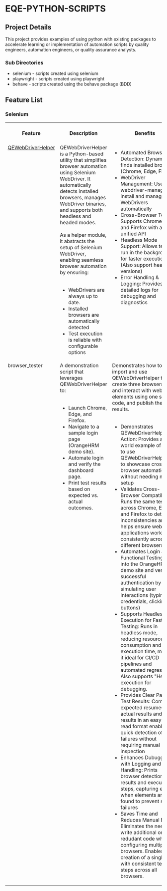 # EQE-PYTHON-SCRIPTS
## Project Details
This project provides examples of using python with existing packages to accelerate learning or implementation of automation scripts by quality engineers, automation engineers, or quality assurance analysts. 

### Sub Directories
* selenium - scripts created using selenium
* playwright - scripts created using playwright
* behave - scripts created using the behave package (BDD)

## Feature List
### Selenium
<table valign="top" text-align:left>
  <tr>
    <th>Feature</th>
    <th>Description</th>
    <th>Benefits</th>
    <th>Dependencies (found in requirements.txt)</th>
  </tr>
  <tr>
    <td valign="top" text-align:left;><a href="https://github.com/QualityEngineering101/eqe-python-scripts/blob/main/selenium/src/EQEUtils/QEWebDriverHelper.py">QEWebDriverHelper</a> </td>
    <td valign="top"; text-align:left;>QEWebDriverHelper is a Python-based utility that simplifies browser automation using Selenium WebDriver. It automatically detects installed browsers, manages WebDriver binaries, and supports both headless and headed modes.<br><br> As a helper module, it abstracts the setup of Selenium WebDriver, enabling seamless browser automation by ensuring:<br><br>
    <ul valign="top">
      <li>WebDrivers are always up to date.</li>
      <li>Installed browsers are automatically detected</li>
      <li>Test execution is reliable with configurable options</li>
    </ul></td>
    <td valign="top" text-align:left;>
      <ul valign="top">
        <li>Automated Browser Detection: Dynamically finds installed broswers (Chrome, Edge, Firefox)</li>
        <li>WebDriver Management: Users webdriver-manager to install and manage WebDrivers automatically</li>
        <li>Cross-Browser Testing: Supports Chrome, Edge, and Firefox with a unified API</li>
        <li>Headless Mode Support: Allows tests to run in the background for faster execution. (Also support headed versions)</li>
        <li>Error Handling & Logging: Provides detailed logs for debugging and diagnostics</li>
      </ul>
    </td>
    <td valign="top" text-align:left;>
      <ul>
        <li>Python>=3.9
        <li>selenium=4.29.0</li>
        <li>webdriver-manager=4.0.2</li>
    </td>
  </tr>
  <tr>
    <td valign="top">browser_tester</td>
    <td valign="top">A demonstration script that leverages QEWebDriverHelper to: <br><br>
      <ul>
        <li>Launch Chrome, Edge, and Firefox.</li>
        <li>Navigate to a sample login page (OrangeHRM demo site).</li>
        <li>Automate login and verify the dashboard page.</li>
        <li>Print test results based on expected vs. actual outcomes.</li>
      </ul>
    </td>
    <td valign="top">Demonstrates how to import and use QEWebDriverHelper to create three browsers, find and interact with web elements using one set of code, and publish the results.<br><br>
      <uL>
        <li>Demonstrates QEWebDriverHelper in Action: Provides a real-world example of how to use QEWebDriverHelpher.py to showcase cross-browser automation without needing manual setup</li>
        <li>Validates Cross-Browser Compatibility: Runs the same test across Chrome, Edge, and Firefox to detect inconsistencies and helps ensure web applications work consistently across different browsers</li>
        <li>Automates Login and Functional Testing: Logs into the OrangeHRM demo site and verifies successful authentication by simulating user interactions (typing credentials, clicking buttons)</li>
        <li>Supports Headless Execution for Faster Testing: Runs in headless mode, reducing resource consumption and execution time, making it ideal for CI/CD pipelines and automated regression. Also supports "Headed" execution for debugging.</li>
        <li>Provides Clear Pass/Fail Test Results: Compares expected resumes to actual results and prints results in an easy-to-read format enabling quick detection of test failures without requiring manual inspection</li>
        <li>Enhances Dubugging with Logging and Error Handling: Prints browser detection results and execution steps, capturing errors when elements are not found to prevent silent failures </li>
        <li>Saves Time and Reduces Manual Effort: Eliminates the need to write additional or redudant code while configuring multiple browsers. Enables the creation of a single test with consistent test steps across all browsers.</li>
      </uL>
    </td>
    <td valign="top">
      <ul>
        <li>Python>=3.9</li>
        <li>selenium=4.29.0</li>
        <li>webdriver-manager=4.0.2</li>
      </ul>
    </td>
  </tr>
</table>


